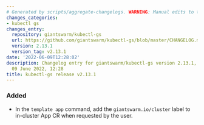 ```yaml
---
# Generated by scripts/aggregate-changelogs. WARNING: Manual edits to this files will be overwritten.
changes_categories:
- kubectl gs
changes_entry:
  repository: giantswarm/kubectl-gs
  url: https://github.com/giantswarm/kubectl-gs/blob/master/CHANGELOG.md#2131---2022-06-09
  version: 2.13.1
  version_tag: v2.13.1
date: '2022-06-09T12:28:02'
description: Changelog entry for giantswarm/kubectl-gs version 2.13.1, published on
  09 June 2022, 12:28
title: kubectl-gs release v2.13.1
---
```


### Added
- In the `template app` command, add the `giantswarm.io/cluster` label to in-cluster App CR when requested by the user.
